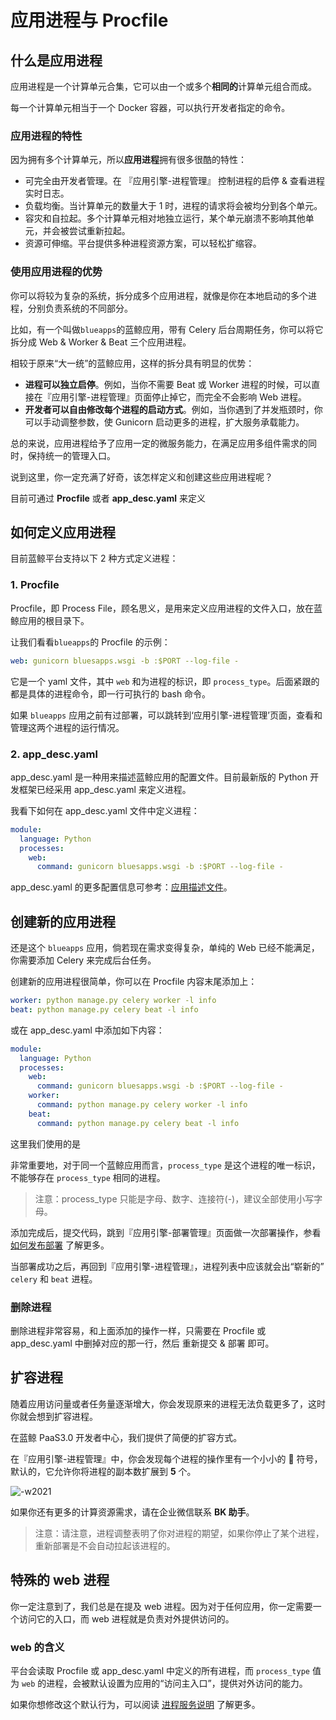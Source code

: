 # 应用进程与 Procfile

## 什么是应用进程

应用进程是一个计算单元合集，它可以由一个或多个**相同的**计算单元组合而成。

每一个计算单元相当于一个 Docker 容器，可以执行开发者指定的命令。

### 应用进程的特性

因为拥有多个计算单元，所以**应用进程**拥有很多很酷的特性：
- 可完全由开发者管理。在 『应用引擎-进程管理』 控制进程的启停 & 查看进程实时日志。
- 负载均衡。当计算单元的数量大于 1 时，进程的请求将会被均分到各个单元。
- 容灾和自拉起。多个计算单元相对地独立运行，某个单元崩溃不影响其他单元，并会被尝试重新拉起。
- 资源可伸缩。平台提供多种进程资源方案，可以轻松扩缩容。

### 使用应用进程的优势

你可以将较为复杂的系统，拆分成多个应用进程，就像是你在本地启动的多个进程，分别负责系统的不同部分。

比如，有一个叫做`blueapps`的蓝鲸应用，带有 Celery 后台周期任务，你可以将它拆分成 Web & Worker & Beat 三个应用进程。

相较于原来“大一统”的蓝鲸应用，这样的拆分具有明显的优势：
- **进程可以独立启停**。例如，当你不需要 Beat 或 Worker 进程的时候，可以直接在『应用引擎-进程管理』页面停止掉它，而完全不会影响 Web 进程。
- **开发者可以自由修改每个进程的启动方式**。例如，当你遇到了并发瓶颈时，你可以手动调整参数，使 Gunicorn 启动更多的进程，扩大服务承载能力。

总的来说，应用进程给予了应用一定的微服务能力，在满足应用多组件需求的同时，保持统一的管理入口。

说到这里，你一定充满了好奇，该怎样定义和创建这些应用进程呢？

目前可通过 **Procfile** 或者 **app_desc.yaml** 来定义


## 如何定义应用进程

目前蓝鲸平台支持以下 2 种方式定义进程：

### 1. Procfile

Procfile，即 Process File，顾名思义，是用来定义应用进程的文件入口，放在蓝鲸应用的根目录下。

让我们看看`blueapps`的 Procfile 的示例：

```yaml
web: gunicorn bluesapps.wsgi -b :$PORT --log-file -
```

它是一个 yaml 文件，其中 `web` 和为进程的标识，即 `process_type`。后面紧跟的都是具体的进程命令，即一行可执行的 bash 命令。

如果 `blueapps` 应用之前有过部署，可以跳转到‘应用引擎-进程管理’页面，查看和管理这两个进程的运行情况。

### 2. app_desc.yaml

app_desc.yaml 是一种用来描述蓝鲸应用的配置文件。目前最新版的 Python 开发框架已经采用 app_desc.yaml 来定义进程。

我看下如何在 app_desc.yaml 文件中定义进程：
```yaml
module:
  language: Python
  processes:
    web:
      command: gunicorn bluesapps.wsgi -b :$PORT --log-file -
```

app_desc.yaml 的更多配置信息可参考：[应用描述文件](./app_desc)。


## 创建新的应用进程

还是这个 `blueapps` 应用，倘若现在需求变得复杂，单纯的 Web 已经不能满足，你需要添加 Celery 来完成后台任务。

创建新的应用进程很简单，你可以在 Procfile 内容末尾添加上：

```yaml
worker: python manage.py celery worker -l info
beat: python manage.py celery beat -l info
```


或在 app_desc.yaml 中添加如下内容：
```yaml
module:
  language: Python
  processes:
    web:
      command: gunicorn bluesapps.wsgi -b :$PORT --log-file -
    worker:
      command: python manage.py celery worker -l info
    beat:
      command: python manage.py celery beat -l info
```

这里我们使用的是

非常重要地，对于同一个蓝鲸应用而言，`process_type` 是这个进程的唯一标识， 不能够存在 `process_type` 相同的进程。

> 注意：process_type 只能是字母、数字、连接符(-)，建议全部使用小写字母。

添加完成后，提交代码，跳到『应用引擎-部署管理』页面做一次部署操作，参看 [如何发布部署](./deploy_intro.md) 了解更多。

当部署成功之后，再回到『应用引擎-进程管理』，进程列表中应该就会出“崭新的” `celery` 和 `beat` 进程。

### 删除进程

删除进程非常容易，和上面添加的操作一样，只需要在 Procfile 或 app_desc.yaml 中删掉对应的那一行，然后 重新提交 & 部署 即可。

## 扩容进程

随着应用访问量或者任务量逐渐增大，你会发现原来的进程无法负载更多了，这时你就会想到扩容进程。

在蓝鲸 PaaS3.0 开发者中心，我们提供了简便的扩容方式。

在『应用引擎-进程管理』中，你会发现每个进程的操作里有一个小小的 🔧 符号，默认的，它允许你将进程的副本数扩展到 **5** 个。

![-w2021](../../images/docs/scale_process.png)

如果你还有更多的计算资源需求，请在企业微信联系 **BK 助手**。

> 注意：请注意，进程调整表明了你对进程的期望，如果你停止了某个进程，重新部署是不会自动拉起该进程的。

## 特殊的 web 进程

你一定注意到了，我们总是在提及 web 进程。因为对于任何应用，你一定需要一个访问它的入口，而 web 进程就是负责对外提供访问的。

### web 的含义

平台会读取 Procfile 或 app_desc.yaml 中定义的所有进程，而 `process_type` 值为 `web` 的进程，会被默认设置为应用的“访问主入口”，提供对外访问的能力。

如果你想修改这个默认行为，可以阅读 [进程服务说明](./entry_proc_services.md) 了解更多。